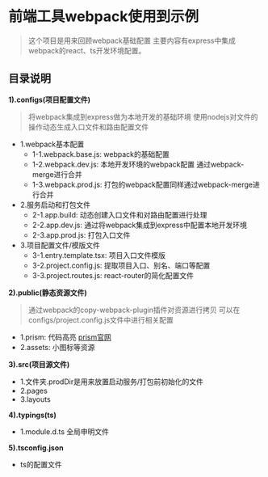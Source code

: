 # 前端工具webpack使用到示例
> 这个项目是用来回顾webpack基础配置
> 主要内容有express中集成webpack的react、ts开发环境配置。
## 目录说明
**1).configs(项目配置文件)**
> 将webpack集成到express做为本地开发的基础环境
> 使用nodejs对文件的操作动态生成入口文件和路由配置文件
* 1.webpack基本配置
  * 1-1.webpack.base.js: webpack的基础配置
  * 1-2.webpack.dev.js: 本地开发环境的webpack配置 通过webpack-merge进行合并
  * 1-3.webpack.prod.js: 打包的webpack配置同样通过webpack-merge进行合并
* 2.服务启动和打包文件
  * 2-1.app.build: 动态创建入口文件和对路由配置进行处理
  * 2-2.app.dev.js: 通过将webpack集成到express中配置本地开发环境
  * 2-3.app.prod.js: 打包入口文件
* 3.项目配置文件/模版文件
  * 3-1.entry.template.tsx: 项目入口文件模版
  * 3-2.project.config.js: 提取项目入口、别名、端口等配置
  * 3-3.project.routes.js: react-router的简化配置文件
  
**2).public(静态资源文件)**
> 通过webpack的copy-webpack-plugin插件对资源进行拷贝
> 可以在configs/project.config.js文件中进行相关配置
* 1.prism: 代码高亮 [prism官网](https://prismjs.com)
* 2.assets: 小图标等资源

**3).src(项目源文件)**
* 1.文件夹.prodDir是用来放置启动服务/打包前初始化的文件
* 2.pages
* 3.layouts

**4).typings(ts)**
* 1.module.d.ts 全局申明文件
  
**5).tsconfig.json**   
* ts的配置文件

[githubUrl]: https://github.com/junfengshow/demo-webpack/tree/master/
[leetCodeStrHref]: [githubUrl]+src/pages/LeetCode/LeetCode.md
